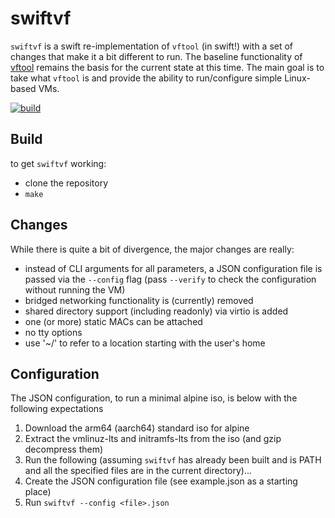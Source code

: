 swiftvf
===

`swiftvf` is a swift re-implementation of `vftool` (in swift!) with a set of changes that
make it a bit different to run. The baseline functionality of [vftool](https://github.com/evansm7/vftool)
remains the basis for the current state at this time. The main goal is to take
what `vftool` is and provide the ability to run/configure simple Linux-based
VMs.

[![build](https://github.com/enckse/swiftvf/actions/workflows/build.yml/badge.svg)](https://github.com/enckse/vftool/actions/workflows/build.yml)

## Build

to get `swiftvf` working:
- clone the repository
- `make`

## Changes

While there is quite a bit of divergence, the major changes are really:

- instead of CLI arguments for all parameters, a JSON configuration file is
  passed via the `--config` flag (pass `--verify` to check the configuration without
  running the VM)
- bridged networking functionality is (currently) removed
- shared directory support (including readonly) via virtio is added
- one (or more) static MACs can be attached
- no tty options
- use '~/' to refer to a location starting with the user's home

## Configuration

The JSON configuration, to run a minimal alpine iso, is below with the following
expectations
1. Download the arm64 (aarch64) standard iso for alpine
2. Extract the vmlinuz-lts and initramfs-lts from the iso (and gzip decompress them)
3. Run the following (assuming `swiftvf` has already been built and is PATH and all the specified files are in the current directory)...
4. Create the JSON configuration file (see example.json as a starting place)
5. Run `swiftvf --config <file>.json`
